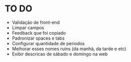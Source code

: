 # TO DO
- Validação de front-end
- Limpar campos
- Feedback que foi copiado
- Padronizar spaces e tabs
- Configurar quantidade de periodos
- Melhorar esses nomes ruins (da manhã, da tarde e etc)
- Exibir descricao de sábado e domingo na web